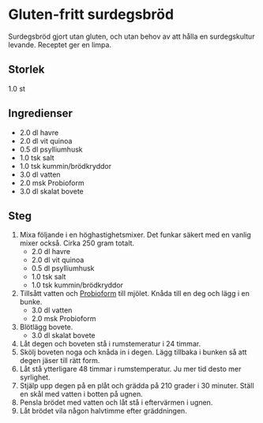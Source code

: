 # Gluten-fritt surdegsbröd
Surdegsbröd gjort utan gluten, och utan behov av att hålla en surdegskultur levande. Receptet ger en limpa.

## Storlek
1.0 st 

## Ingredienser
- 2.0 dl havre
- 2.0 dl vit quinoa
- 0.5 dl psylliumhusk
- 1.0 tsk salt
- 1.0 tsk kummin/brödkryddor
- 3.0 dl vatten
- 2.0 msk Probioform
- 3.0 dl skalat bovete


## Steg
1. Mixa följande i en höghastighetsmixer. Det funkar säkert med en vanlig mixer också. Cirka 250 gram totalt.
    - 2.0 dl havre
    - 2.0 dl vit quinoa
    - 0.5 dl psylliumhusk
    - 1.0 tsk salt
    - 1.0 tsk kummin/brödkryddor
2. Tillsått vatten och [Probioform](https://probioform.com/) till mjölet. Knåda till en deg och lägg i en bunke.
    - 3.0 dl vatten
    - 2.0 msk Probioform
3. Blötlägg bovete.
    - 3.0 dl skalat bovete
4. Låt degen och boveten stå i rumstemeratur i 24 timmar.
5. Skölj boveten noga och knåda in i degen. Lägg tillbaka i bunken så att degen jäser till rätt form.
6. Låt stå ytterligare 48 timmar i rumstemperatur. Ju mer tid desto mer syrlighet.
7. Stjälp upp degen på en plåt och grädda på 210 grader i 30 minuter. Ställ en skål med vatten i botten på ugnen.
8. Pensla brödet med vatten och låt stå i eftervärmen i ugnen.
9. Låt brödet vila någon halvtimme efter gräddningen.


